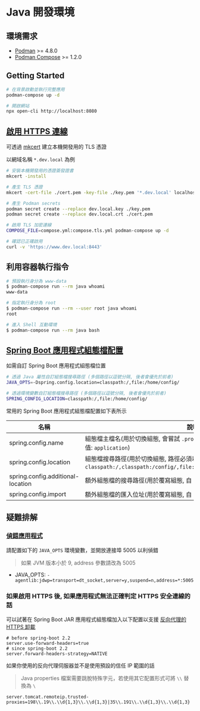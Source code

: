 # Java 開發環境

## 環境需求

- [Podman](https://podman.io/) >= 4.8.0
- [Podman Compose](https://github.com/containers/podman-compose) >= 1.2.0

## Getting Started

```sh
# 在背景啟動並執行完整應用
podman-compose up -d

# 開啟網站
npx open-cli http://localhost:8080
```

## [啟用 HTTPS 連線](https://docs.spring.io/spring-boot/how-to/webserver.html#howto.webserver.configure-ssl)

可透過 [mkcert](https://github.com/FiloSottile/mkcert) 建立本機開發用的 TLS 憑證

以網域名稱 `*.dev.local` 為例

```sh
# 安裝本機開發用的憑證簽發證書
mkcert -install

# 產生 TLS 憑證
mkcert -cert-file ./cert.pem -key-file ./key.pem '*.dev.local' localhost

# 產生 Podman secrets
podman secret create --replace dev.local.key ./key.pem
podman secret create --replace dev.local.crt ./cert.pem

# 啟用 TLS 加密連線
COMPOSE_FILE=compose.yml:compose.tls.yml podman-compose up -d

# 確認已正確啟用
curl -v 'https://www.dev.local:8443'
```

## 利用容器執行指令

```sh
# 預設執行身分為 www-data
$ podman-compose run --rm java whoami
www-data

# 指定執行身分為 root
$ podman-compose run --rm --user root java whoami
root

# 進入 Shell 互動環境
$ podman-compose run --rm java bash
```

## [Spring Boot 應用程式組態檔配置](https://docs.spring.io/spring-boot/reference/features/external-config.html)

如需自訂 Spring Boot 應用程式組態檔位置

```sh
# 透過 Java 屬性自訂組態檔搜尋路徑 (多個路徑以逗號分隔, 後者會優先於前者)
JAVA_OPTS=-Dspring.config.location=classpath:/,file:/home/config/

# 透過環境變數自訂組態檔搜尋路徑 (多個路徑以逗號分隔, 後者會優先於前者)
SPRING_CONFIG_LOCATION=classpath:/,file:/home/config/
```

常用的 Spring Boot 應用程式組態檔配置如下表所示

| 名稱                              | 說明                                                                                                                                |
| --------------------------------- | ----------------------------------------------------------------------------------------------------------------------------------- |
| spring.config.name                | 組態檔主檔名(用於切換組態, 會嘗試 `.properties` 及 `.yml`,`.yaml` 等副檔案, 預設值: `application`)                                  |
| spring.config.location            | 組態檔搜尋路徑(用於切換組態, 路徑必須以 `/` 結尾, 預設值: `classpath:/,classpath:/config/,file:./,file:./config/*/,file:./config/`) |
| spring.config.additional-location | 額外組態檔的搜尋路徑(用於覆寫組態, 自 2.0 開始支援)                                                                                 |
| spring.config.import              | 額外組態檔的匯入位址(用於覆寫組態, 自 2.4 開始支援)                                                                                 |

## 疑難排解

### [偵錯應用程式](https://www.baeldung.com/spring-debugging)

請配置如下的 `JAVA_OPTS` 環境變數，並開放連接埠 5005 以利偵錯

> 如果 JVM 版本小於 9, address 參數請改為 5005

- JAVA_OPTS: `-agentlib:jdwp=transport=dt_socket,server=y,suspend=n,address=*:5005`

### 如果啟用 HTTPS 後, 如果應用程式無法正確判定 HTTPS 安全連線的話

可以試著在 Spring Boot JAR 應用程式組態檔加入以下配置以支援 [反向代理的 HTTPS 卸載](https://docs.spring.io/spring-boot/how-to/webserver.html#howto.webserver.use-behind-a-proxy-server)

```ini:application.properties
# before spring-boot 2.2
server.use-forward-headers=true
# since spring-boot 2.2
server.forward-headers-strategy=NATIVE
```

如果你使用的反向代理伺服器並不是使用預設的信任 IP 範圍的話

> Java properties 檔案需要跳脫特殊字元，若使用其它配置形式可將 `\\` 替換為 `\`

```ini:application.properties
server.tomcat.remoteip.trusted-proxies=198\\.19\\.\\d{1,3}\\.\\d{1,3}|35\\.191\\.\\d{1,3}\\.\\d{1,3}
```
